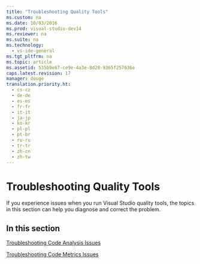 ```yaml
---
title: "Troubleshooting Quality Tools"
ms.custom: na
ms.date: 10/03/2016
ms.prod: visual-studio-dev14
ms.reviewer: na
ms.suite: na
ms.technology: 
  - vs-ide-general
ms.tgt_pltfrm: na
ms.topic: article
ms.assetid: 535b9e67-ce9e-4a3e-8d28-9365f257036e
caps.latest.revision: 17
manager: douge
translation.priority.ht: 
  - cs-cz
  - de-de
  - es-es
  - fr-fr
  - it-it
  - ja-jp
  - ko-kr
  - pl-pl
  - pt-br
  - ru-ru
  - tr-tr
  - zh-cn
  - zh-tw
---
```

# Troubleshooting Quality Tools
If you experience issues when you run Visual Studio quality tools, the topics in this section can help you diagnose and correct the problem.  
  
## In this section  
 [Troubleshooting Code Analysis Issues](../VS_IDE/Troubleshooting-Code-Analysis-Issues.md)  
  
 [Troubleshooting Code Metrics Issues](../VS_IDE/Troubleshooting-Code-Metrics-Issues.md)